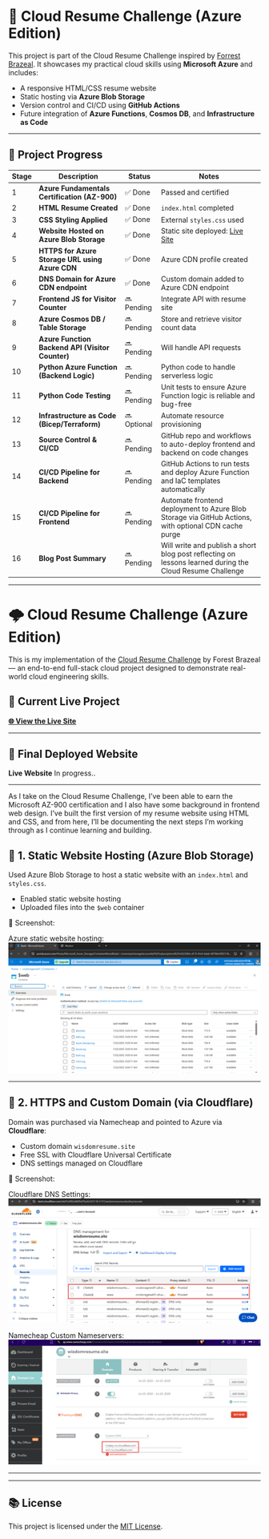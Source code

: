 # 🚀 Cloud Resume Challenge (Azure Edition)

This project is part of the Cloud Resume Challenge inspired by [Forrest Brazeal](https://cloudresumechallenge.dev/). It showcases my practical cloud skills using **Microsoft Azure** and includes:
- A responsive HTML/CSS resume website
- Static hosting via **Azure Blob Storage**
- Version control and CI/CD using **GitHub Actions**
- Future integration of **Azure Functions**, **Cosmos DB**, and **Infrastructure as Code**

---

## 📌 Project Progress

| Stage | Description | Status | Notes |
|-------|-------------|--------|-------|
| 1 | **Azure Fundamentals Certification (AZ-900)** | ✅ Done | Passed and certified |
| 2 | **HTML Resume Created** | ✅ Done | `index.html` completed |
| 3 | **CSS Styling Applied** | ✅ Done | External `styles.css` used |
| 4 | **Website Hosted on Azure Blob Storage** | ✅ Done | Static site deployed: [Live Site](https://crcstoragewe01.z6.web.core.windows.net//) |
| 5 | **HTTPS for Azure Storage URL using Azure CDN** | ✅ Done | Azure CDN profile created |
| 6 | **DNS Domain for Azure CDN endpoint** | ✅ Done | Custom domain added to Azure CDN endpoint |
| 7 | **Frontend JS for Visitor Counter** | 🔜 Pending | Integrate API with resume site |
| 8 | **Azure Cosmos DB / Table Storage** | 🔜 Pending | Store and retrieve visitor count data |
| 9 | **Azure Function Backend API (Visitor Counter)** | 🔜 Pending | Will handle API requests |
|10 | **Python Azure Function (Backend Logic)** | 🔜 Pending | Python code to handle serverless logic |
|11 | **Python Code Testing** | 🔜 Pending | Unit tests to ensure Azure Function logic is reliable and bug-free |
|12 | **Infrastructure as Code (Bicep/Terraform)** | 🔜 Optional | Automate resource provisioning |
|13 | **Source Control & CI/CD** | 🔜 Pending | GitHub repo and workflows to auto-deploy frontend and backend on code changes |
|14 | **CI/CD Pipeline for Backend** | 🔜 Pending | GitHub Actions to run tests and deploy Azure Function and IaC templates automatically |
|15 | **CI/CD Pipeline for Frontend** | 🔜 Pending | Automate frontend deployment to Azure Blob Storage via GitHub Actions, with optional CDN cache purge |
|16 | **Blog Post Summary** | 🔜 Pending | Will write and publish a short blog post reflecting on lessons learned during the Cloud Resume Challenge |


----------


# 🌩️ Cloud Resume Challenge (Azure Edition)

This is my implementation of the [Cloud Resume Challenge](https://cloudresumechallenge.dev/) by Forest Brazeal — an end-to-end full-stack cloud project designed to demonstrate real-world cloud engineering skills.

## 🔗 Current Live Project
**[🌐 View the Live Site](https://wisdomresume.site/)** 

---

## 📸 Final Deployed Website

**Live Website** In progress..

---

As I take on the Cloud Resume Challenge, I’ve been able to earn the Microsoft AZ-900 certification and I also have some background in frontend web design. I’ve built the first version of my resume website using HTML and CSS, and from here, I’ll be documenting the next steps I’m working through as I continue learning and building.

## 📁 1. Static Website Hosting (Azure Blob Storage)

Used Azure Blob Storage to host a static website with an `index.html` and `styles.css`.

- Enabled static website hosting
- Uploaded files into the `$web` container

📸 Screenshot:

Azure static website hosting:
![Azure static website hosting](screenshots/azure-static-hosting.png)

---

## 🔐 2. HTTPS and Custom Domain (via Cloudflare)

Domain was purchased via Namecheap and pointed to Azure via **Cloudflare**:

- Custom domain `wisdomresume.site`
- Free SSL with Cloudflare Universal Certificate
- DNS settings managed on Cloudflare

📸 Screenshot:

Cloudflare DNS Settings:
![Cloudflare DNS Settings](screenshots/cloudfare-dns-settings.png)

Namecheap Custom Nameservers:
![Namecheap Custom Nameservers](screenshots/namecheap-nameservers.png)

---

















---

## 📚 License

This project is licensed under the [MIT License](LICENSE).

